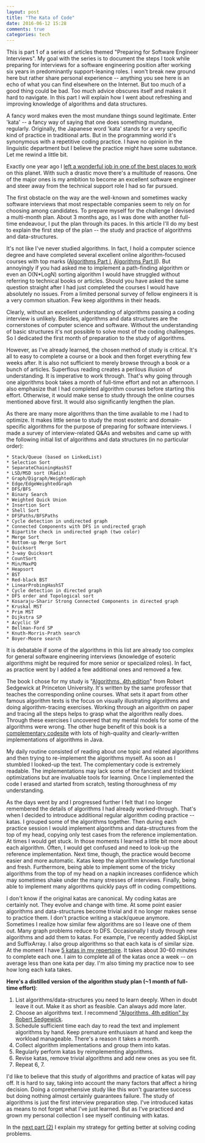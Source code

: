 ```yaml
---
layout: post
title: "The Kata of Code"
date: 2016-06-12 15:28
comments: true
categories: tech
---
```


This is part 1 of a series of articles themed "Preparing for Software Engineer Interviews". My goal with the series is to document the steps I took while preparing for interviews for a software engineering position after working six years in predominantly support-leaning roles. I won't break new ground here but rather share personal experience -- anything you see here is an echo of what you can find elsewhere on the Internet. But too much of a good thing could be bad. Too much advice obscures itself and makes it hard to navigate. In this part I will explain how I went about refreshing and improving knowledge of algorithms and data structures.

A fancy word makes even the most mundane things sound legitimate. Enter 'kata' -- a fancy way of saying that one does something mundane, regularly. Originally, the Japanese word 'kata' stands for a very specific kind of practice in traditional arts. But in the programming world it's synonymous with a repetitive coding practice. I have no opinion in the linguistic department but I believe the practice might have some substance. Let me rewind a little bit.

Exactly one year ago I [left a wonderful job in one of the best places to work](/blog/2015/06/16/why-i-have-quit-an-awesome-job/) on this planet. With such a drastic move there's a multitude of reasons. One of the major ones is my ambition to become an excellent software engineer and steer away from the technical support role I had so far pursued.

The first obstacle on the way are the well-known and sometimes wacky software interviews that most respectable companies seem to rely on for choosing among candidates. To prepare myself for the challenge I devised a multi-month plan. About 3 months ago, as I was done with another full-time endeavour, I put the plan through its paces. In this article I'll do my best to explain the first step of the plan -- the study and practice of algorithms and data-structures.

It's not like I've never studied algorithms. In fact, I hold a computer science degree and have completed several excellent online algorithm-focused courses with top marks ([Algorithms Part I](https://www.coursera.org/course/algs4partI), [Algorithms Part II](https://www.coursera.org/course/algs4partII)). But annoyingly if you had asked me to implement a path-finding algorithm or even an O(N*LogN) sorting algorithm I would have struggled without referring to technical books or articles. Should you have asked the same question straight after I had just completed the courses I would have absolutely no issues. From a limited personal survey of fellow engineers it is a very common situation. Few keep algorithms in their heads.

Clearly, without an excellent understanding of algorithms passing a coding interview is unlikely. Besides, algorithms and data structures are the cornerstones of computer science and software. Without the understanding of basic structures it's not possible to solve most of the coding challenges. So I dedicated the first month of preparation to the study of algorithms.

However, as I've already learned, the chosen method of study is critical. It's all to easy to complete a course or a book and then forget everything few weeks after. It is also not sufficient to merely browse through a book or a bunch of articles. Superflous reading creates a perilous illusion of understanding. It is imperative to work through. That's why going through one algorithms book takes a month of full-time effort and not an afternoon. I also emphasize that I had completed algorithm courses before starting this effort. Otherwise, it would make sense to study through the online courses mentioned above first. It would also significantly lengthen the plan.

As there are many more algorithms than the time available to me I had to optimize. It makes little sense to study the most esoteric and domain-specific algorithms for the purpose of preparing for software interviews. I made a survey of interview-related Q&As and websites and came up with the following initial list of algorithms and data structures (in no particular order):

	* Stack/Queue (based on LinkedList)
	* Selection Sort
	* SeparateChainingHashST
	* LSD/MSD sort (Radix)
	* Graph/Digraph/WeightedGraph
	* Edge/EdgeWeightedGraph
	* DFS/BFS
	* Binary Search
	* Weighted Quick Union
	* Insertion Sort
	* Shell Sort
	* DFSPaths/BFSPaths
	* Cycle detection in undirected graph
	* Connected Components with DFS in undirected graph
	* Bipartite check in undirected graph (two color)
	* Merge Sort
	* Bottom-up Merge Sort
	* Quicksort
	* 3-way Quicksort
	* CountSort
	* Min/MaxPQ
	* Heapsort
	* BST
	* Red-black BST
	* LinearProbingHashST
	* Cycle detection in directed graph
	* DFS order and Topological sort
	* Kosaraju-Sharir Strong Connected Components in directed graph
	* Kruskal MST
	* Prim MST
	* Dijkstra SP
	* Acyclic SP
	* Bellman-Ford SP
	* Knuth-Morris-Prath search
	* Boyer-Moore search

It is debatable if some of the algorithms in this list are already too complex for general software engineering interviews (knowledge of esoteric algorithms might be required for more senior or specialized roles). In fact, as practice went by I added a few additional ones and removed a few.

The book I chose for my study is "[Algorithms, 4th edition](https://www.amazon.com/Algorithms-4th-Robert-Sedgewick/dp/032157351X)" from Robert Sedgewick at Princeton University. It's written by the same professor that teaches the corresponding online courses. What sets it apart from other famous algorithm texts is the focus on visually illustrating algorithms and doing algorithm-tracing exercises. Working through an algorithm on paper and tracing all the steps helps to grasp what the algorithm really does. Through these exercises I uncovered that my mental models for some of the algorithms were wrong. The other huge benefit of this book is a [complementary codesite](http://algs4.cs.princeton.edu/) with lots of high-quality and clearly-written implementations of algorithms in Java.

My daily routine consisted of reading about one topic and related algorithms and then trying to re-implement the algorithms myself. As soon as I stumbled I looked-up the text. The complementary code is extremely readable. The implementations may lack some of the fanciest and trickiest optimizations but are invaluable tools for learning. Once I implemented the code I erased and started from scratch, testing thoroughness of my understanding.

As the days went by and I progressed further I felt that I no longer remembered the details of algorithms I had already worked-through. That's when I decided to introduce additional regular algorithm coding practice -- katas. I grouped some of the algorithms together. Then during each practice session I would implement algorithms and data-structures from the top of my head, copying only test cases from the reference implementation. At times I would get stuck. In those moments I learned a little bit more about each algorithm. Often, I would get confused and need to look-up the reference implementation. Next time, though, the practice would become easier and more automatic. Katas keep the algorithm knowledge functional and fresh. Furthermore, being able to implement some of the tricky algorithms from the top of my head on a napkin increases confidence which may sometimes shake under the many stresses of interviews. Finally, being able to implement many algorithms quickly pays off in coding competitions.

I don't know if the original katas are canonical. My coding katas are certainly not. They evolve and change with time. At some point easier algorithms and data-structures become trivial and it no longer makes sense to practice them. I don't practice writing a stack/queue anymore. Sometimes I realize how similar few algorithms are so I leave one of them out. Many graph problems reduce to DFS. Occasionally I study through new algorithms and add them to katas. For example, I've recently added SkipList and SuffixArray. I also group algorithms so that each kata is of similar size. At the moment I have [5 katas in my repertoire](https://github.com/drseergio/practice/tree/master/katas). It takes about 30-60 minutes to complete each one. I aim to complete all of the katas once a week -- on average less than one kata per day. I'm also timing my practice now to see how long each kata takes.

**Here's a distilled version of the algorithm study plan (~1 month of full-time effort)**:

 1. List algorithms/data-structures you need to learn deeply. When in doubt leave it out. Make it as short as feasible. Can always add more later.
 2. Choose an algorithms text. I recommend ["Algorithms, 4th edition" by Robert Sedgewick](https://www.amazon.com/Algorithms-4th-Robert-Sedgewick/dp/032157351X).
 3. Schedule sufficient time each day to read the text and implement algorithms by hand. Keep premature enthusiasm at hand and keep the workload manageable. There's a reason it takes a month.
 4. Collect algorithm implementations and group them into katas.
 5. Regularly perform katas by reimplementing algorithms.
 6. Revise katas, remove trivial algorithms and add new ones as you see fit.
 7. Repeat 6, 7.

I'd like to believe that this study of algorithms and practice of katas will pay off. It is hard to say, taking into account the many factors that affect a hiring decision. Doing a comprehensive study like this won't guarantee success but doing nothing almost certainly guarantees failure. The study of algorithms is just the first interview preparation step. I've introduced katas as means to not forget what I've just learned. But as I've practiced and grown my personal collection I see myself continuing with katas.

In the [next part (2)](/blog/2016/07/08/getting-better-at-solving-coding-interview-problems/) I explain my strategy for getting better at solving coding problems.